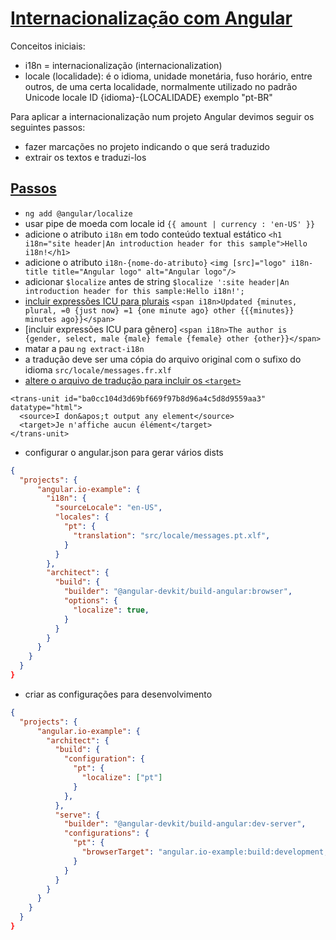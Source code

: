 # [Internacionalização com Angular](https://angular.io/guide/i18n-overview)

Conceitos iniciais:

- i18n = internacionalização (internacionalization)
- locale (localidade): é o idioma, unidade monetária, fuso horário, entre outros, de uma certa localidade, normalmente utilizado no padrão Unicode locale ID {idioma}-{LOCALIDADE} exemplo "pt-BR"

Para aplicar a internacionalização num projeto Angular devimos seguir os seguintes passos:

- fazer marcações no projeto indicando o que será traduzido
- extrair os textos e traduzi-los

## [Passos](https://angular.io/guide/i18n-common-overview)

- `ng add @angular/localize`
- usar pipe de moeda com locale id `{{ amount | currency : 'en-US' }}`
- adicione o atributo `i18n` em todo conteúdo textual estático `<h1 i18n="site header|An introduction header for this sample">Hello i18n!</h1>`
- adicione o atributo `i18n-{nome-do-atributo}` `<img [src]="logo" i18n-title title="Angular logo" alt="Angular logo"/>`
- adicionar `$localize` antes de string `$localize ':site header|An introduction header for this sample:Hello i18n!';`
- [incluir expressões ICU para plurais](https://angular.io/guide/i18n-common-prepare#mark-plurals) `<span i18n>Updated {minutes, plural, =0 {just now} =1 {one minute ago} other {{{minutes}} minutes ago}}</span>`
- [incluir expressões ICU para gênero] `<span i18n>The author is {gender, select, male {male} female {female} other {other}}</span>`
- matar a pau `ng extract-i18n`
- a tradução deve ser uma cópia do arquivo original com o sufixo do idioma `src/locale/messages.fr.xlf`
- [altere o arquivo de tradução para incluir os `<target>`](https://angular.io/guide/i18n-common-translation-files)

```xlf
<trans-unit id="ba0cc104d3d69bf669f97b8d96a4c5d8d9559aa3" datatype="html">
  <source>I don&apos;t output any element</source>
  <target>Je n'affiche aucun élément</target>
</trans-unit>
```

- configurar o angular.json para gerar vários dists

```json
{
  "projects": {
      "angular.io-example": {
        "i18n": {
          "sourceLocale": "en-US",
          "locales": {
            "pt": {
              "translation": "src/locale/messages.pt.xlf",
            }
          }
        },
        "architect": {
          "build": {
            "builder": "@angular-devkit/build-angular:browser",
            "options": {
              "localize": true,
            }
          }
        }
      }
    }
  }
}
```

- criar as configurações para desenvolvimento

```json
{
  "projects": {
      "angular.io-example": {
        "architect": {
          "build": {
            "configuration": {
              "pt": {
                "localize": ["pt"]
              }
            },
          },
          "serve": {
            "builder": "@angular-devkit/build-angular:dev-server",
            "configurations": {
              "pt": {
                "browserTarget": "angular.io-example:build:development,pt"
              }
            }
          }
        }
      }
    }
  }
}
```
